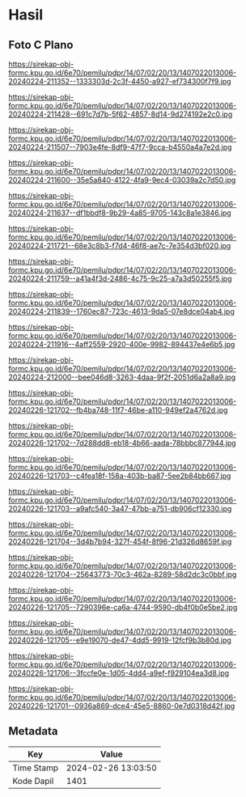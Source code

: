 # Hasil

## Foto C Plano

https://sirekap-obj-formc.kpu.go.id/6e70/pemilu/pdpr/14/07/02/20/13/1407022013006-20240224-211352--1333303d-2c3f-4450-a927-ef734300f7f9.jpg

https://sirekap-obj-formc.kpu.go.id/6e70/pemilu/pdpr/14/07/02/20/13/1407022013006-20240224-211428--691c7d7b-5f62-4857-8d14-9d274192e2c0.jpg

https://sirekap-obj-formc.kpu.go.id/6e70/pemilu/pdpr/14/07/02/20/13/1407022013006-20240224-211507--7903e4fe-8df9-47f7-9cca-b4550a4a7e2d.jpg

https://sirekap-obj-formc.kpu.go.id/6e70/pemilu/pdpr/14/07/02/20/13/1407022013006-20240224-211600--35e5a840-4122-4fa9-9ec4-03039a2c7d50.jpg

https://sirekap-obj-formc.kpu.go.id/6e70/pemilu/pdpr/14/07/02/20/13/1407022013006-20240224-211637--df1bbdf8-9b29-4a85-9705-143c8a1e3846.jpg

https://sirekap-obj-formc.kpu.go.id/6e70/pemilu/pdpr/14/07/02/20/13/1407022013006-20240224-211721--68e3c8b3-f7d4-46f8-ae7c-7e354d3bf020.jpg

https://sirekap-obj-formc.kpu.go.id/6e70/pemilu/pdpr/14/07/02/20/13/1407022013006-20240224-211759--a41a4f3d-2486-4c75-9c25-a7a3d50255f5.jpg

https://sirekap-obj-formc.kpu.go.id/6e70/pemilu/pdpr/14/07/02/20/13/1407022013006-20240224-211839--1760ec87-723c-4613-9da5-07e8dce04ab4.jpg

https://sirekap-obj-formc.kpu.go.id/6e70/pemilu/pdpr/14/07/02/20/13/1407022013006-20240224-211916--4aff2559-2920-400e-9982-894437e4e6b5.jpg

https://sirekap-obj-formc.kpu.go.id/6e70/pemilu/pdpr/14/07/02/20/13/1407022013006-20240224-212000--bee046d8-3263-4daa-9f2f-2051d6a2a8a9.jpg

https://sirekap-obj-formc.kpu.go.id/6e70/pemilu/pdpr/14/07/02/20/13/1407022013006-20240226-121702--fb4ba748-11f7-46be-a110-949ef2a4762d.jpg

https://sirekap-obj-formc.kpu.go.id/6e70/pemilu/pdpr/14/07/02/20/13/1407022013006-20240226-121702--7d288dd8-eb18-4b66-aada-78bbbc877944.jpg

https://sirekap-obj-formc.kpu.go.id/6e70/pemilu/pdpr/14/07/02/20/13/1407022013006-20240226-121703--c4fea18f-158a-403b-ba87-5ee2b84bb667.jpg

https://sirekap-obj-formc.kpu.go.id/6e70/pemilu/pdpr/14/07/02/20/13/1407022013006-20240226-121703--a9afc540-3a47-47bb-a751-db906cf12330.jpg

https://sirekap-obj-formc.kpu.go.id/6e70/pemilu/pdpr/14/07/02/20/13/1407022013006-20240226-121704--3d4b7b94-327f-454f-8f96-21d326d8659f.jpg

https://sirekap-obj-formc.kpu.go.id/6e70/pemilu/pdpr/14/07/02/20/13/1407022013006-20240226-121704--25643773-70c3-462a-8289-58d2dc3c0bbf.jpg

https://sirekap-obj-formc.kpu.go.id/6e70/pemilu/pdpr/14/07/02/20/13/1407022013006-20240226-121705--7290396e-ca6a-4744-9590-db4f0b0e5be2.jpg

https://sirekap-obj-formc.kpu.go.id/6e70/pemilu/pdpr/14/07/02/20/13/1407022013006-20240226-121705--e9e19070-de47-4dd5-9919-12fcf9b3b80d.jpg

https://sirekap-obj-formc.kpu.go.id/6e70/pemilu/pdpr/14/07/02/20/13/1407022013006-20240226-121706--3fccfe0e-1d05-4dd4-a9ef-f929104ea3d8.jpg

https://sirekap-obj-formc.kpu.go.id/6e70/pemilu/pdpr/14/07/02/20/13/1407022013006-20240226-121701--0936a869-dce4-45e5-8860-0e7d0318d42f.jpg


## Metadata

| Key        | Value               |
| ---------- | ------------------- |
| Time Stamp | 2024-02-26 13:03:50 |
| Kode Dapil | 1401                |



